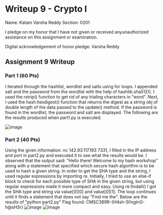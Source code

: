 Writeup 9 - Crypto I
=====

Name: Katam Varsha Reddy
Section: 0201

I pledge on my honor that I have not given or received anyunauthorized assistance on this assignment or examination.

Digital acknowledgement of honor pledge: Varsha Reddy

## Assignment 9 Writeup

### Part 1 (60 Pts)
I iterated through the hashlist, wordlist and salts using for loops. I appended salt and the password from the wordlist with the help of hashlib.sha512(). I used the rstrip() function to get rid of any trialing characters in "word". Next, I used the hash.hexdigest() function that returns the digest as a string obj of double length of the data passed to the update() method. If the password is found in the wordlist, the password and salt are displayed. The following are the results produced when part1.py is executed.

![image](https://user-images.githubusercontent.com/42913716/48454858-fc571700-e786-11e8-8b23-2b5cc376e479.png)

### Part 2 (40 Pts)
Using the given information: nc 142.93.117.193 7331, I filled in the IP address and port in part2.py and executed it to see what the results would be. I observed that the output said: "Hello there! Welcome to my hash workshop" along with a statement that specified which secure hash algorithm is to be used to hash a given string. In order to get the SHA type and the string, I used regular expressions by importing re. Initially, I tried to use an else-if block to check for each possible type of SHA in the given string, but using regular expressions made it more compact and easy. Using re.findall() I got the SHA type and string via value[0][0] and value[0][1]. The loop continues until it finds a statement that does not say "Find me the". Below are the results of "python part2.py"
Flag found: CMSC389R-{H4sh-5l!ngInG-h@sH3r}
![image](https://user-images.githubusercontent.com/42913716/48455400-fb26e980-e788-11e8-9453-718a6d7665c5.png)
![image](https://user-images.githubusercontent.com/42913716/48455403-ffeb9d80-e788-11e8-9ecf-2719bbabbf75.png)



